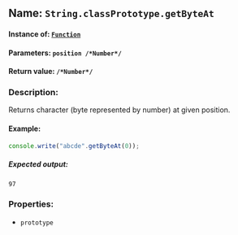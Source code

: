 ## Name: `String.classPrototype.getByteAt`

#### Instance of: [`Function`](Function.md)

#### Parameters: `position /*Number*/`

#### Return value: `/*Number*/`

### Description:

Returns character (byte represented by number) at given position.

#### Example:

```js
console.write("abcde".getByteAt(0));
```

##### Expected output:

```
97
```

### Properties:

- `prototype`


